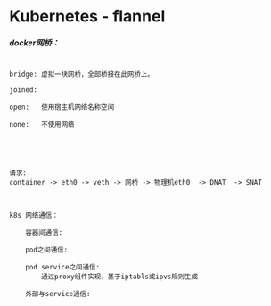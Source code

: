 # Kubernetes - flannel



##### docker网桥：

```shell

bridge:	虚拟一块网桥，全部桥接在此网桥上。
		
joined:

open:	使用宿主机网络名称空间

none:	不使用网络




```

```shell

请求:
container -> eth0 -> veth -> 网桥 -> 物理机eth0  -> DNAT  -> SNAT 



k8s 网络通信：

	容器间通信:
	
	pod之间通信:
	
	pod service之间通信:
		通过proxy组件实现，基于iptabls或ipvs规则生成
			
	外部与service通信:


```


